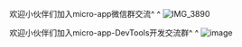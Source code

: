 
欢迎小伙伴们加入micro-app微信群交流^ ^
![IMG_3890](https://github.com/user-attachments/assets/7c4dc938-c69e-40ce-8fb8-9fb23c0f7013)


欢迎小伙伴们加入micro-app-DevTools开发交流群^ ^
![image](https://github.com/user-attachments/assets/a73aa2d6-945c-40fb-89a2-225ad4430c52)


























